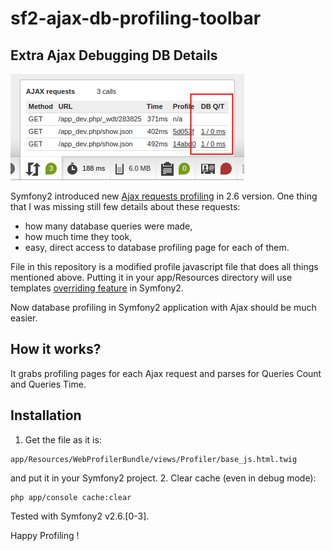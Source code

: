 sf2-ajax-db-profiling-toolbar
=============================

## Extra Ajax Debugging DB Details

![Example](db_queries.png)

Symfony2 introduced new [Ajax requests profiling](http://symfony.com/blog/new-in-symfony-2-6-ajax-requests-in-the-web-debug-toolbar) in 2.6 version.
One thing that I was missing still few details about these requests:

* how many database queries were made,
* how much time they took,
* easy, direct access to database profiling page for each of them.

File in this repository is a modified profile javascript file that does
all things mentioned above. Putting it in your app/Resources directory
will use templates [overriding feature](http://symfony.com/doc/current/book/templating.html#overriding-bundle-templates) in Symfony2.

Now database profiling in Symfony2 application with Ajax should be much easier.

## How it works?

It grabs profiling pages for each Ajax request and parses for Queries Count and Queries Time.

## Installation

1. Get the file as it is:

  ```
  app/Resources/WebProfilerBundle/views/Profiler/base_js.html.twig
  ```
  and put it in your Symfony2 project.
2. Clear cache (even in debug mode):

  ```
  php app/console cache:clear
  ```

Tested with Symfony2 v2.6.[0-3].

Happy Profiling ! 
